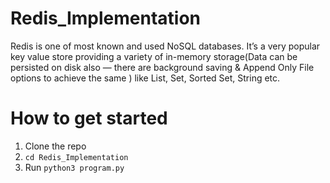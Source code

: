 # Redis_Implementation

Redis is one of most known and used NoSQL databases. It’s a very popular key value store providing a variety of in-memory storage(Data can be persisted on disk also — there are background saving & Append Only File options to achieve the same ) like List, Set, Sorted Set, String etc.

# How to get started

1. Clone the repo
2. ```cd Redis_Implementation```
2. Run ```python3 program.py```
